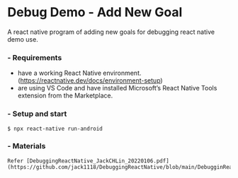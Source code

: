 # Debug Demo - Add New Goal
A react native program of adding new goals for debugging react native demo use.

### - Requirements

- have a working React Native environment. (https://reactnative.dev/docs/environment-setup)
- are using VS Code and have installed Microsoft’s React Native Tools extension from the Marketplace.

### - Setup and start

```
$ npx react-native run-android

```

### - Materials

```
Refer [DebuggingReactNative_JackCHLin_20220106.pdf](https://github.com/jack1118/DebuggingReactNative/blob/main/DebugginReactNative_JackCHLin_20220106.pdf)

```